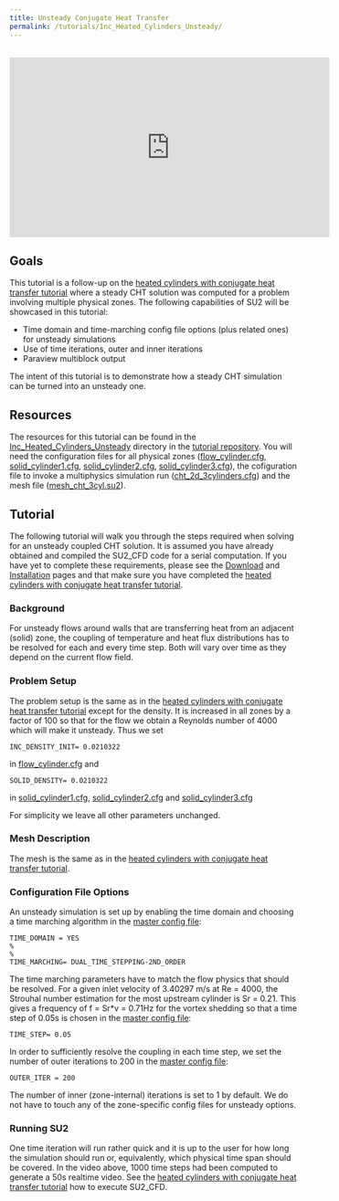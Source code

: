 ```yaml
---
title: Unsteady Conjugate Heat Transfer
permalink: /tutorials/Inc_Heated_Cylinders_Unsteady/
---
```


<br>
<iframe width="560" height="315" src="https://www.youtube.com/embed/MqN8GalSyzk" frameborder="0" allow="accelerometer; autoplay; encrypted-media; gyroscope; picture-in-picture" allowfullscreen></iframe>

## Goals

This tutorial is a follow-up on the [heated cylinders with conjugate heat transfer tutorial](/tutorials/Inc_Heated_Cylinders/) where a steady CHT solution was computed for a problem involving multiple physical zones.
The following capabilities of SU2 will be showcased in this tutorial:

- Time domain and time-marching config file options (plus related ones) for unsteady simulations
- Use of time iterations, outer and inner iterations
- Paraview multiblock output

The intent of this tutorial is to demonstrate how a steady CHT simulation can be turned into an unsteady one.

## Resources

The resources for this tutorial can be found in the [Inc_Heated_Cylinders_Unsteady](https://github.com/su2code/su2code.github.io/blob/unsteady_cht_tutorial/Inc_Heated_Cylinders_Unsteady) directory in the [tutorial repository](https://github.com/su2code/su2code.github.io/blob/unsteady_cht_tutorial/). You will need the configuration files for all physical zones ([flow_cylinder.cfg](../../Inc_Heated_Cylinders_Unsteady/flow_cylinder.cfg), [solid_cylinder1.cfg](../../Inc_Heated_Cylinders_Unsteady/solid_cylinder1.cfg), [solid_cylinder2.cfg](../../Inc_Heated_Cylinders_Unsteady/solid_cylinder2.cfg), [solid_cylinder3.cfg](../../Inc_Heated_Cylinders_Unsteady/solid_cylinder3.cfg)), the cofiguration file to invoke a multiphysics simulation run ([cht_2d_3cylinders.cfg](../../Inc_Heated_Cylinders_Unsteady/cht_2d_3cylinders.cfg)) and the mesh file ([mesh_cht_3cyl.su2](../../Inc_Heated_Cylinders_Unsteady/mesh_cht_3cyl.su2)).

## Tutorial

The following tutorial will walk you through the steps required when solving for an unsteady coupled CHT solution. It is assumed you have already obtained and compiled the SU2_CFD code for a serial computation. If you have yet to complete these requirements, please see the [Download](/docs/Download/) and [Installation](/docs/Installation/) pages and that make sure you have completed the [heated cylinders with conjugate heat transfer tutorial](/tutorials/Inc_Heated_Cylinders/).

### Background

For unsteady flows around walls that are transferring heat from an adjacent (solid) zone, the coupling of temperature and heat flux distributions has to be resolved for each and every time step. Both will vary over time as they depend on the current flow field.

### Problem Setup

The problem setup is the same as in the [heated cylinders with conjugate heat transfer tutorial](/tutorials/Inc_Heated_Cylinders/) except for the density. It is increased in all zones by a factor of 100 so that for the flow we obtain a Reynolds number of 4000 which will make it unsteady. Thus we set
```
INC_DENSITY_INIT= 0.0210322
```
in [flow_cylinder.cfg](../../Inc_Heated_Cylinders/flow_cylinder.cfg) and

```
SOLID_DENSITY= 0.0210322
```
in [solid_cylinder1.cfg](../../Inc_Heated_Cylinders/solid_cylinder1.cfg), [solid_cylinder2.cfg](../../Inc_Heated_Cylinders/solid_cylinder2.cfg) and [solid_cylinder3.cfg](../../Inc_Heated_Cylinders/solid_cylinder3.cfg)

For simplicity we leave all other parameters unchanged.

### Mesh Description

The mesh is the same as in the [heated cylinders with conjugate heat transfer tutorial](/tutorials/Inc_Heated_Cylinders/).

### Configuration File Options

An unsteady simulation is set up by enabling the time domain and choosing a time marching algorithm in the [master config file](../../Inc_Heated_Cylinders/cht_2d_3cylinders.cfg):

```
TIME_DOMAIN = YES
%
%
TIME_MARCHING= DUAL_TIME_STEPPING-2ND_ORDER
```

The time marching parameters have to match the flow physics that should be resolved. For a given inlet velocity of 3.40297 m/s at Re = 4000, the Strouhal number estimation for the most upstream cylinder is Sr = 0.21. This gives a frequency of f = Sr*v = 0.71Hz for the vortex shedding so that a time step of 0.05s is chosen in the [master config file](../../Inc_Heated_Cylinders/cht_2d_3cylinders.cfg):

```
TIME_STEP= 0.05
```

In order to sufficiently resolve the coupling in each time step, we set the number of outer iterations to 200 in the [master config file](../../Inc_Heated_Cylinders/cht_2d_3cylinders.cfg):

```
OUTER_ITER = 200
```

The number of inner (zone-internal) iterations is set to 1 by default. We do not have to touch any of the zone-specific config files for unsteady options.

### Running SU2

One time iteration will run rather quick and it is up to the user for how long the simulation should run or, equivalently, which physical time span should be covered. In the video above, 1000 time steps had been computed to generate a 50s realtime video. See the [heated cylinders with conjugate heat transfer tutorial](/tutorials/Inc_Heated_Cylinders/) how to execute SU2_CFD.